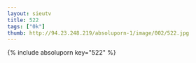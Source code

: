 ```yaml
--- 
layout: sieutv
title: 522
tags: ["0k"]
thumb: http://94.23.248.219/absoluporn-1/image/002/522.jpg
---
```

{% include absoluporn key="522" %} 
